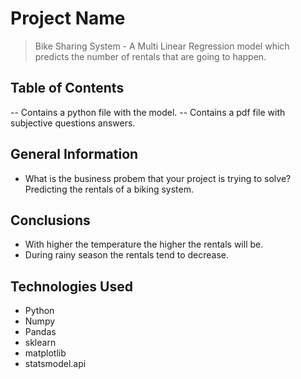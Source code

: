 # Project Name
> Bike Sharing System - A Multi Linear Regression model which predicts the number of rentals that are going to happen.


## Table of Contents
-- Contains a python file with the model.
-- Contains a pdf file with subjective questions answers.

<!-- You can include any other section that is pertinent to your problem -->

## General Information
- What is the business probem that your project is trying to solve?
        Predicting the rentals of a biking system.

<!-- You don't have to answer all the questions - just the ones relevant to your project. -->

## Conclusions
- With higher the temperature the higher the rentals will be.
- During rainy season the rentals tend to decrease.

<!-- You don't have to answer all the questions - just the ones relevant to your project. -->


## Technologies Used
- Python
- Numpy
- Pandas
- sklearn
- matplotlib
- statsmodel.api

